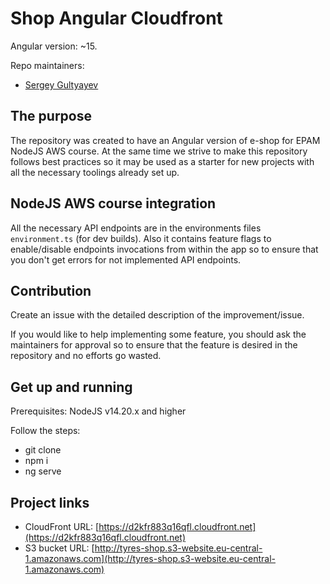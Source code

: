 # Shop Angular Cloudfront

Angular version: ~15.

Repo maintainers:

- [Sergey Gultyayev](https://github.com/gultyayev)

## The purpose

The repository was created to have an Angular version of e-shop for EPAM NodeJS AWS course. At the same time we strive to make this repository follows best practices so it may be used as a starter for new projects with all the necessary toolings already set up.

## NodeJS AWS course integration

All the necessary API endpoints are in the environments files `environment.ts` (for dev builds). Also it contains feature flags to enable/disable endpoints invocations from within the app so to ensure that you don't get errors for not implemented API endpoints.

## Contribution

Create an issue with the detailed description of the improvement/issue.

If you would like to help implementing some feature, you should ask the maintainers for approval so to ensure that the feature is desired in the repository and no efforts go wasted.

## Get up and running

Prerequisites: NodeJS v14.20.x and higher

Follow the steps:

- git clone
- npm i
- ng serve

## Project links

- CloudFront URL: [https://d2kfr883q16qfl.cloudfront.net](https://d2kfr883q16qfl.cloudfront.net)
- S3 bucket URL: [http://tyres-shop.s3-website.eu-central-1.amazonaws.com](http://tyres-shop.s3-website.eu-central-1.amazonaws.com)
